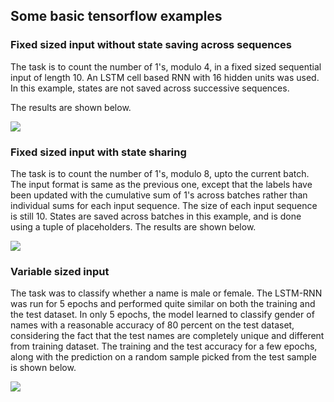 ## Some basic tensorflow examples
### Fixed sized input without state saving across sequences
The task is to count the number of 1's, modulo 4, in a fixed sized sequential input of length 10. An LSTM cell based RNN with 16 hidden units was used. In this example, states are not saved across successive sequences. 

The results are shown below.


<img src = "https://raw.githubusercontent.com/OrionMonk/RNN_Tensorflow_Examples/master/fixed%20size%20input%20rnn/Image/result.png">

### Fixed sized input with state sharing
The task is to count the number of 1's, modulo 8, upto the current batch. The input format is same as the previous one, except that the labels have been updated with the cumulative sum of 1's across batches rather than individual sums for each input sequence. The size of each input sequence is still 10. States are saved across batches in this example, and is done using a tuple of placeholders. The results are shown below.

<img src="https://raw.githubusercontent.com/OrionMonk/RNN_Tensorflow_Examples/master/fixed%20size%20input%20with%20state%20sharing/image/result.png">

### Variable sized input
The task was to classify whether a name is male or female. The LSTM-RNN was run for 5 epochs and performed quite similar on both the training and the test dataset. In only 5 epochs, the model learned to classify gender of names with a reasonable accuracy of 80 percent on the test dataset, considering the fact that the test names are completely unique and different from training dataset. The training and the test accuracy for a few epochs, along with the prediction on a random sample picked from the test sample is shown below. 

<img src="https://raw.githubusercontent.com/OrionMonk/RNN_Tensorflow_Examples/master/variable%20sized%20input/images/result.png">
